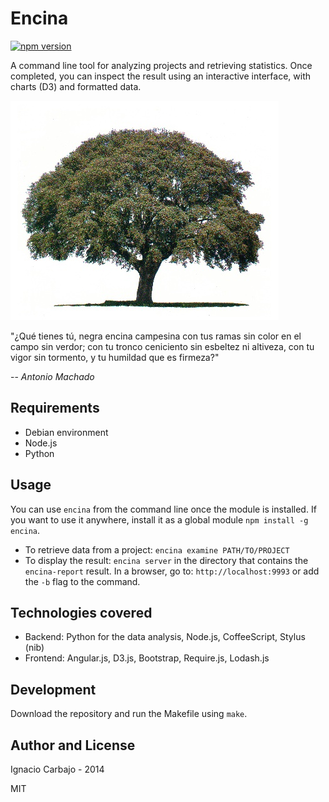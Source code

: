 # Encina

[![npm version](https://badge.fury.io/js/encina.svg)](http://badge.fury.io/js/encina)

A command line tool for analyzing projects and retrieving statistics. Once completed, you can inspect the result using an interactive interface, with charts (D3) and formatted data.

[![Encina Logo](/misc/encina.jpg)](https://github.com/igncp/encina)

"¿Qué tienes tú, negra encina campesina con tus ramas sin color en el campo sin verdor; con tu tronco ceniciento sin esbeltez ni altiveza, con tu vigor sin tormento, y tu humildad que es firmeza?"

-- <cite>Antonio Machado</cite>

## Requirements

- Debian environment
- Node.js
- Python

## Usage

You can use `encina` from the command line once the module is installed. If you want to use it anywhere, install it as a global module `npm install -g encina`.

- To retrieve data from a project: `encina examine PATH/TO/PROJECT` 
- To display the result: `encina server` in the directory that contains the `encina-report` result. In a browser, go to: `http://localhost:9993` or add the `-b` flag to the command.

## Technologies covered

- Backend: Python for the data analysis, Node.js, CoffeeScript, Stylus (nib)
- Frontend: Angular.js, D3.js, Bootstrap, Require.js, Lodash.js

## Development

Download the repository and run the Makefile using `make`.

## Author and License

Ignacio Carbajo - 2014

MIT
